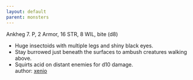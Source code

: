 ```yaml
---
layout: default
parent: monsters
---
```

Ankheg
7.  P, 2 Armor, 16 STR, 8 WIL, bite (d8)  
- Huge insectoids with multiple legs and shiny black eyes.  
- Stay burrowed just beneath the surfaces to ambush creatures walking above.  
- Squirts acid on distant enemies for d10 damage.  
author: [xenio](https://xenioinabottle.blogspot.com/2021/02/classic-monsters-for-cairnito-part-1.html)
